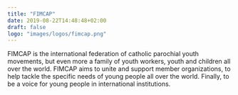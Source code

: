 ```yaml
---
title: "FIMCAP"
date: 2019-08-22T14:48:48+02:00
draft: false
logo: "images/logos/fimcap.png"
---
```


FIMCAP is the international federation of catholic parochial youth movements, but even more a family of youth workers, youth and children all over the world.
FIMCAP aims to unite and support member organizations, to help tackle the specific needs of young people all over the world.
Finally, to be a voice for young people in international institutions.
